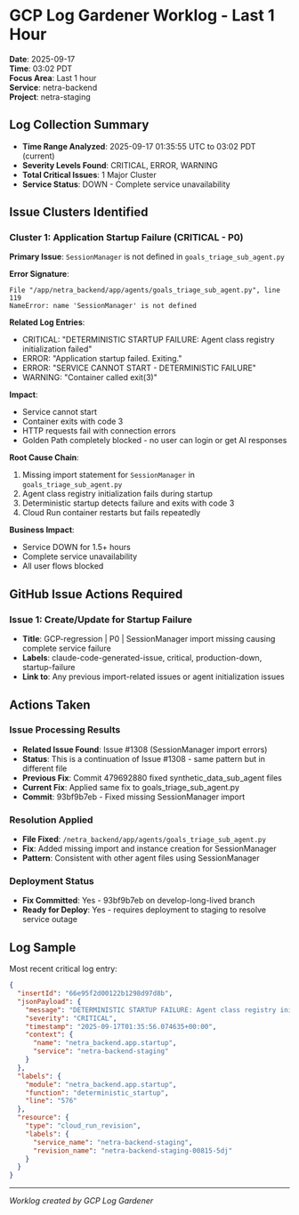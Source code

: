 # GCP Log Gardener Worklog - Last 1 Hour
**Date**: 2025-09-17  
**Time**: 03:02 PDT  
**Focus Area**: Last 1 hour  
**Service**: netra-backend  
**Project**: netra-staging  

## Log Collection Summary

- **Time Range Analyzed**: 2025-09-17 01:35:55 UTC to 03:02 PDT (current)
- **Severity Levels Found**: CRITICAL, ERROR, WARNING
- **Total Critical Issues**: 1 Major Cluster
- **Service Status**: DOWN - Complete service unavailability

## Issue Clusters Identified

### Cluster 1: Application Startup Failure (CRITICAL - P0)

**Primary Issue**: `SessionManager` is not defined in `goals_triage_sub_agent.py`

**Error Signature**:
```
File "/app/netra_backend/app/agents/goals_triage_sub_agent.py", line 119
NameError: name 'SessionManager' is not defined
```

**Related Log Entries**:
- CRITICAL: "DETERMINISTIC STARTUP FAILURE: Agent class registry initialization failed"
- ERROR: "Application startup failed. Exiting."
- ERROR: "SERVICE CANNOT START - DETERMINISTIC FAILURE"
- WARNING: "Container called exit(3)"

**Impact**:
- Service cannot start
- Container exits with code 3
- HTTP requests fail with connection errors
- Golden Path completely blocked - no user can login or get AI responses

**Root Cause Chain**:
1. Missing import statement for `SessionManager` in `goals_triage_sub_agent.py`
2. Agent class registry initialization fails during startup
3. Deterministic startup detects failure and exits with code 3
4. Cloud Run container restarts but fails repeatedly

**Business Impact**: 
- Service DOWN for 1.5+ hours
- Complete service unavailability
- All user flows blocked

## GitHub Issue Actions Required

### Issue 1: Create/Update for Startup Failure
- **Title**: GCP-regression | P0 | SessionManager import missing causing complete service failure
- **Labels**: claude-code-generated-issue, critical, production-down, startup-failure
- **Link to**: Any previous import-related issues or agent initialization issues

## Actions Taken

### Issue Processing Results
- **Related Issue Found**: Issue #1308 (SessionManager import errors)
- **Status**: This is a continuation of Issue #1308 - same pattern but in different file
- **Previous Fix**: Commit 479692880 fixed synthetic_data_sub_agent files
- **Current Fix**: Applied same fix to goals_triage_sub_agent.py
- **Commit**: 93bf9b7eb - Fixed missing SessionManager import

### Resolution Applied
- **File Fixed**: `/netra_backend/app/agents/goals_triage_sub_agent.py`
- **Fix**: Added missing import and instance creation for SessionManager
- **Pattern**: Consistent with other agent files using SessionManager

### Deployment Status
- **Fix Committed**: Yes - 93bf9b7eb on develop-long-lived branch
- **Ready for Deploy**: Yes - requires deployment to staging to resolve service outage

## Log Sample

Most recent critical log entry:
```json
{
  "insertId": "66e95f2d00122b1298d97d8b",
  "jsonPayload": {
    "message": "DETERMINISTIC STARTUP FAILURE: Agent class registry initialization failed: Agent class registry initialization failed: name 'SessionManager' is not defined",
    "severity": "CRITICAL",
    "timestamp": "2025-09-17T01:35:56.074635+00:00",
    "context": {
      "name": "netra_backend.app.startup",
      "service": "netra-backend-staging"
    }
  },
  "labels": {
    "module": "netra_backend.app.startup",
    "function": "deterministic_startup",
    "line": "576"
  },
  "resource": {
    "type": "cloud_run_revision",
    "labels": {
      "service_name": "netra-backend-staging",
      "revision_name": "netra-backend-staging-00815-5dj"
    }
  }
}
```

---
*Worklog created by GCP Log Gardener*